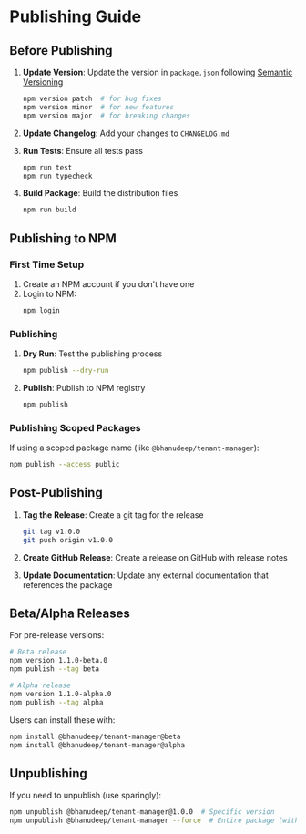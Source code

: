 # Publishing Guide

## Before Publishing

1. **Update Version**: Update the version in `package.json` following [Semantic Versioning](https://semver.org/)
   ```bash
   npm version patch  # for bug fixes
   npm version minor  # for new features
   npm version major  # for breaking changes
   ```

2. **Update Changelog**: Add your changes to `CHANGELOG.md`

3. **Run Tests**: Ensure all tests pass
   ```bash
   npm run test
   npm run typecheck
   ```

4. **Build Package**: Build the distribution files
   ```bash
   npm run build
   ```

## Publishing to NPM

### First Time Setup
1. Create an NPM account if you don't have one
2. Login to NPM:
   ```bash
   npm login
   ```

### Publishing
1. **Dry Run**: Test the publishing process
   ```bash
   npm publish --dry-run
   ```

2. **Publish**: Publish to NPM registry
   ```bash
   npm publish
   ```

### Publishing Scoped Packages
If using a scoped package name (like `@bhanudeep/tenant-manager`):
```bash
npm publish --access public
```

## Post-Publishing

1. **Tag the Release**: Create a git tag for the release
   ```bash
   git tag v1.0.0
   git push origin v1.0.0
   ```

2. **Create GitHub Release**: Create a release on GitHub with release notes

3. **Update Documentation**: Update any external documentation that references the package

## Beta/Alpha Releases

For pre-release versions:
```bash
# Beta release
npm version 1.1.0-beta.0
npm publish --tag beta

# Alpha release
npm version 1.1.0-alpha.0
npm publish --tag alpha
```

Users can install these with:
```bash
npm install @bhanudeep/tenant-manager@beta
npm install @bhanudeep/tenant-manager@alpha
```

## Unpublishing

If you need to unpublish (use sparingly):
```bash
npm unpublish @bhanudeep/tenant-manager@1.0.0  # Specific version
npm unpublish @bhanudeep/tenant-manager --force  # Entire package (within 24 hours)
```
